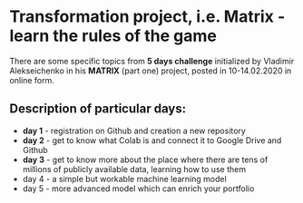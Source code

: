 # Transformation project, i.e. Matrix - learn the rules of the game

There are some specific topics from **5 days challenge** initialized by Vladimir Alekseichenko
in his **MATRIX** (part one) project, posted in 10-14.02.2020 in online form.

## Description of particular days:

* **day 1** - registration on Github and creation a new repository
* **day 2** - get to know what Colab is and connect it to Google Drive and Github
* **day 3** - get to know more about the place where there are tens of millions of publicly available data, learning how to use them
* day 4 - a simple but workable machine learning model
* day 5 - more advanced model which can enrich your portfolio
